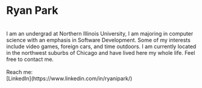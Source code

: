 # Ryan Park
<br />
I am an undergrad at Northern Illinois University, I am majoring in computer science with an emphasis in Software Development. Some of my interests include video games, foreign cars, and time outdoors. I am currently located in the northwest suburbs of Chicago and have lived here my whole life. Feel free to contact me.
<br />
<br />
Reach me:
<br />
[LinkedIn](https://www.linkedin.com/in/ryanipark/)

